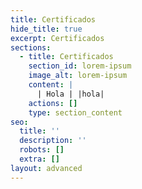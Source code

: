 ```yaml
---
title: Certificados
hide_title: true
excerpt: Certificados
sections:
  - title: Certificados
    section_id: lorem-ipsum
    image_alt: lorem-ipsum
    content: |
      | Hola | |hola|
    actions: []
    type: section_content
seo:
  title: ''
  description: ''
  robots: []
  extra: []
layout: advanced
---
```

